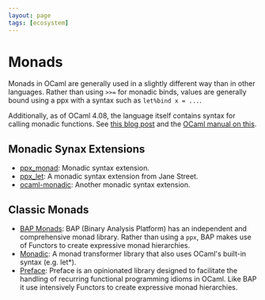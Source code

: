 ```yaml
---
layout: page
tags: [ecosystem]
---
```


# Monads

Monads in OCaml are generally used in a slightly different way than in other languages.
Rather than using `>>=` for monadic binds, values are generally bound using a ppx
with a syntax such as `let%bind x = ...`.

Additionally, as of OCaml 4.08, the language itself contains syntax for calling
monadic functions.
See [this blog post](https://jobjo.github.io/2019/04/24/ocaml-has-some-new-shiny-syntax.html)
and the [OCaml manual on this](https://v2.ocaml.org/releases/4.14/htmlman/bindingops.html).

## Monadic Synax Extensions

* [ppx_monad](https://github.com/rizo/ppx_monad):
Monadic syntax extension.
* [ppx_let](https://github.com/janestreet/ppx_let):
A monadic syntax extension from Jane Street.
* [ocaml-monadic](https://github.com/zepalmer/ocaml-monadic):
Another monadic syntax extension.

## Classic Monads

* [BAP Monads](http://binaryanalysisplatform.github.io/bap/api/master/monads/Monads/Std/index.html):
BAP (Binary Analysis Platform) has an independent and comprehensive monad library.
Rather than using a `ppx`, BAP makes use of Functors to create expressive monad hierarchies.
* [Monadic](https://github.com/Denommus/monadic):
A monad transformer library that also uses OCaml's built-in syntax (e.g. let*).
* [Preface](https://github.com/xvw/preface): Preface is an opinionated library designed to 
facilitate the handling of recurring functional programming idioms in OCaml. Like BAP 
it use intensively Functors to create expressive monad hierarchies.
